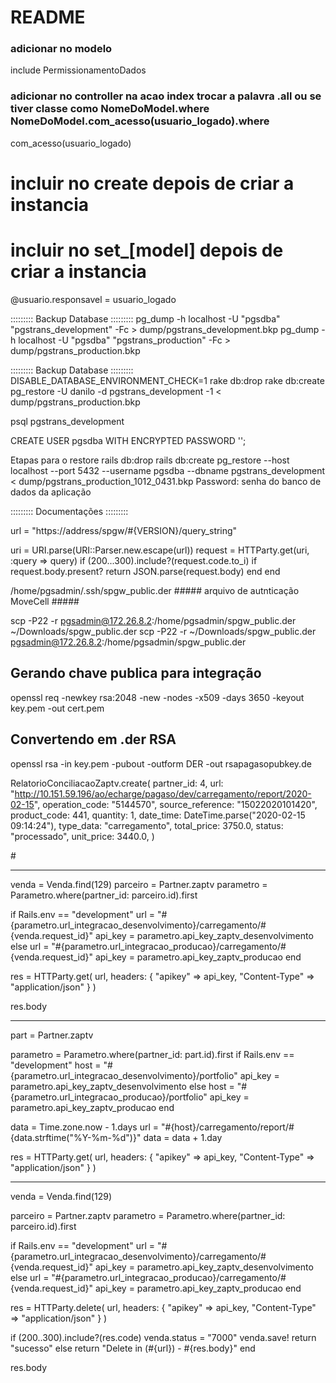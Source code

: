 # README


  ### adicionar no modelo
  include PermissionamentoDados

  ### adicionar no controller na acao index trocar a palavra .all ou se tiver classe como NomeDoModel.where NomeDoModel.com_acesso(usuario_logado).where 
  com_acesso(usuario_logado)

  # incluir no create depois de criar a instancia
  # incluir no set_[model] depois de criar a instancia
  @usuario.responsavel = usuario_logado


::::::::: Backup Database ::::::::: 
pg_dump -h localhost -U "pgsdba" "pgstrans_development" -Fc > dump/pgstrans_development.bkp
pg_dump -h localhost -U "pgsdba" "pgstrans_production" -Fc > dump/pgstrans_production.bkp

::::::::: Backup Database ::::::::: 
DISABLE_DATABASE_ENVIRONMENT_CHECK=1 rake db:drop
rake db:create
pg_restore -U danilo -d pgstrans_development -1 < dump/pgstrans_production.bkp

psql pgstrans_development

CREATE USER pgsdba WITH ENCRYPTED PASSWORD '';

Etapas para o restore
rails db:drop
rails db:create
pg_restore --host localhost --port 5432 --username pgsdba --dbname pgstrans_development < dump/pgstrans_production_1012_0431.bkp
Password: senha do banco de dados da aplicação




::::::::: Documentações ::::::::: 

url = "https://address/spgw/#{VERSION}/query_string"

uri = URI.parse(URI::Parser.new.escape(url))
request = HTTParty.get(uri, :query => query)
if (200...300).include?(request.code.to_i)
  if request.body.present?
    return JSON.parse(request.body)
  end
end


/home/pgsadmin/.ssh/spgw_public.der ##### arquivo de autnticação MoveCell #####

scp -P22 -r pgsadmin@172.26.8.2:/home/pgsadmin/spgw_public.der ~/Downloads/spgw_public.der
scp -P22 -r ~/Downloads/spgw_public.der pgsadmin@172.26.8.2:/home/pgsadmin/spgw_public.der

## Gerando chave publica para integração
openssl req -newkey rsa:2048 -new -nodes -x509 -days 3650 -keyout key.pem -out cert.pem
## Convertendo em .der RSA
openssl rsa -in key.pem -pubout -outform DER -out rsapagasopubkey.de

RelatorioConciliacaoZaptv.create(
  partner_id: 4,
  url: "http://10.151.59.196/ao/echarge/pagaso/dev/carregamento/report/2020-02-15",
  operation_code: "5144570",
  source_reference: "15022020101420",
  product_code: 441,
  quantity: 1,
  date_time: DateTime.parse("2020-02-15 09:14:24"),
  type_data: "carregamento",
  total_price: 3750.0,
  status: "processado",
  unit_price: 3440.0,
)


#<style>
#.desk{
#    width: 100%
#}
#@media only screen and (max-width: 600px) {
#    .desk{
#        width: 100%
#    }
#}
#</style>












-----------------------------------------------------------------------------



venda = Venda.find(129)
parceiro = Partner.zaptv
parametro = Parametro.where(partner_id: parceiro.id).first

if Rails.env == "development"
  url = "#{parametro.url_integracao_desenvolvimento}/carregamento/#{venda.request_id}"
  api_key = parametro.api_key_zaptv_desenvolvimento
else
  url = "#{parametro.url_integracao_producao}/carregamento/#{venda.request_id}"
  api_key = parametro.api_key_zaptv_producao
end

res = HTTParty.get(
  url, 
  headers: {
    "apikey" => api_key,
    "Content-Type" => "application/json"
  }
)

res.body







--------------------------------------------------------


part = Partner.zaptv

parametro = Parametro.where(partner_id: part.id).first
if Rails.env == "development"
  host = "#{parametro.url_integracao_desenvolvimento}/portfolio"
  api_key = parametro.api_key_zaptv_desenvolvimento
else
  host = "#{parametro.url_integracao_producao}/portfolio"
  api_key = parametro.api_key_zaptv_producao
end

data = Time.zone.now - 1.days
url = "#{host}/carregamento/report/#{data.strftime("%Y-%m-%d")}"
data = data + 1.day


res = HTTParty.get(
  url, 
  headers: {
    "apikey" => api_key,
    "Content-Type" => "application/json"
  }
)

--------------------------------------------------------


venda = Venda.find(129)

parceiro = Partner.zaptv
parametro = Parametro.where(partner_id: parceiro.id).first

if Rails.env == "development"
  url = "#{parametro.url_integracao_desenvolvimento}/carregamento/#{venda.request_id}"
  api_key = parametro.api_key_zaptv_desenvolvimento
else
  url = "#{parametro.url_integracao_producao}/carregamento/#{venda.request_id}"
  api_key = parametro.api_key_zaptv_producao
end

res = HTTParty.delete(
  url, 
  headers: {
    "apikey" => api_key,
    "Content-Type" => "application/json"
  }
)

if (200..300).include?(res.code)
  venda.status = "7000"
  venda.save!
  return "sucesso"
else
  return "Delete in (#{url}) - #{res.body}"
end

res.body


